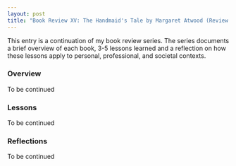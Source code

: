 ```yaml
---
layout: post
title: "Book Review XV: The Handmaid's Tale by Margaret Atwood (Review in Progress)"
---
```


This entry is a continuation of my book review series. 
The series documents a brief overview of each book, 
3-5 lessons learned and a reflection on how these lessons apply to
personal, professional, and societal contexts.

### Overview
To be continued

### Lessons
To be continued

### Reflections
To be continued